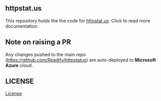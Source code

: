 ## httpstat.us

This repository holds the the code for [httpstat.us](https://httpstat.us). Click to read more documentation.

## Note on raising a PR

Any changes pushed to the main repo (https://github.com/Readify/httpstatus) are auto-deployed to **Microsoft Azure** cloud.

## LICENSE

[License](LICENSE).
